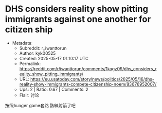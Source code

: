 # DHS considers reality show pitting immigrants against one another for citizen ship

- Metadata:
  - Subreddit: r_iwanttorun
  - Author: kyk00525
  - Created: 2025-05-17 01:10:17 UTC
  - Permalink: https://reddit.com/r/iwanttorun/comments/1kogz09/dhs_considers_reality_show_pitting_immigrants/
  - URL: https://eu.usatoday.com/story/news/politics/2025/05/16/dhs-reality-show-immigrants-compete-citizenship-noem/83676952007/
  - Ups: 2 | Ratio: 0.67 | Comments: 2
  - Flair: 讨论


按照hunger game套路 該練射箭了吧

